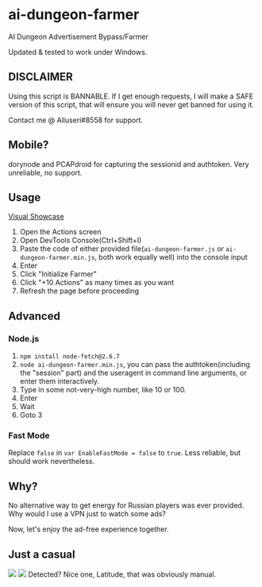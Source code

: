 # ai-dungeon-farmer
AI Dungeon Advertisement Bypass/Farmer

Updated & tested to work under Windows.

## DISCLAIMER
Using this script is BANNABLE. If I get enough requests, I will make a SAFE version of this script, that will ensure you will never get banned for using it.

Contact me @ Alluseri#8558 for support.

## Mobile?
dorynode and PCAPdroid for capturing the sessionid and authtoken. Very unreliable, no support.

## Usage
[Visual Showcase](https://youtu.be/jJ3lZvjEwJk)
1. Open the Actions screen
2. Open DevTools Console(Ctrl+Shift+I)
3. Paste the code of either provided file(`ai-dungeon-farmer.js` or `ai-dungeon-farmer.min.js`, both work equally well) into the console input
4. Enter
5. Click "Initialize Farmer"
6. Click "+10 Actions" as many times as you want
7. Refresh the page before proceeding

## Advanced
### Node.js
1. `npm install node-fetch@2.6.7`
2. `node ai-dungeon-farmer.min.js`, you can pass the authtoken(including the "session" part) and the useragent in command line arguments, or enter them interactively.
3. Type in some not-very-high number, like 10 or 100.
4. Enter
5. Wait
6. Goto 3
### Fast Mode
Replace `false` in `var EnableFastMode = false` to `true`. Less reliable, but should work nevertheless.

## Why?
No alternative way to get energy for Russian players was ever provided. Why would I use a VPN just to watch some ads?

Now, let's enjoy the ad-free experience together.

## Just a casual
<img src="https://cdn.discordapp.com/attachments/690982341488672850/1008931517931737149/unknown.png">
<img src="https://cdn.discordapp.com/attachments/792614518903275530/1009172786616467546/unknown.png">
Detected? Nice one, Latitude, that was obviously manual.
